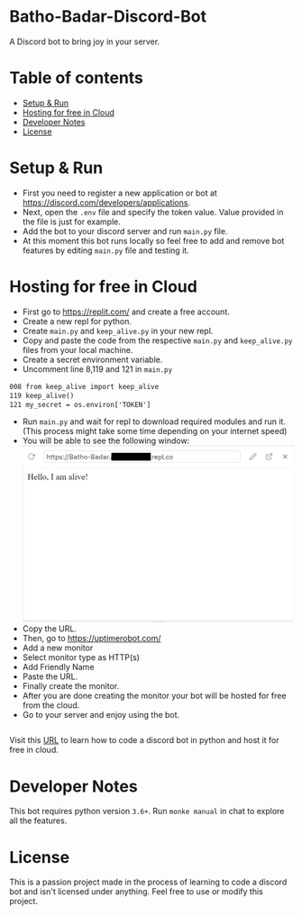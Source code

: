 # Batho-Badar-Discord-Bot
A Discord bot to bring joy in your server.

# Table of contents
* [Setup & Run](#setup-&-run)
* [Hosting for free in Cloud](#hosting-for-free-in-cloud)
* [Developer Notes](#developer-notes)
* [License](#License)

# Setup & Run
* First you need to register a new application or bot at https://discord.com/developers/applications.
* Next, open the `.env` file and specify the token value. Value provided in the file is just for example.
* Add the bot to your discord server and run `main.py` file. 
* At this moment this bot runs locally so feel free to add and remove bot features by editing `main.py` file and testing it.

# Hosting for free in Cloud
* First go to https://replit.com/ and create a free account.
* Create a new repl for python.
* Create `main.py` and `keep_alive.py` in your new repl.
* Copy and paste the code from the respective `main.py` and `keep_alive.py` files from your local machine.
* Create a secret environment variable.
* Uncomment line 8,119 and 121 in `main.py`
```
008 from keep_alive import keep_alive
119 keep_alive()
121 my_secret = os.environ['TOKEN']
```
* Run `main.py` and wait for repl to download required modules and run it.(This process might take some time depending on your internet speed)
* You will be able to see the following window:
![alt text](https://github.com/aayushshres/Batho-Badar-Discord-Bot/blob/main/Images%20for%20Readme/link_window.png?raw=true)
* Copy the URL.
* Then, go to https://uptimerobot.com/
* Add a new monitor
* Select monitor type as HTTP(s)
* Add Friendly Name
* Paste the URL.
* Finally create the monitor.
* After you are done creating the monitor your bot will be hosted for free from the cloud.
* Go to your server and enjoy using the bot.
```
```
Visit this [URL](https://youtu.be/SPTfmiYiuok) to learn how to code a discord bot in python and host it for free in cloud.


# Developer Notes
This bot requires python version `3.6+`. Run `monke manual` in chat to explore all the features.

# License
This is a passion project made in the process of learning to code a discord bot and isn't licensed under anything. Feel free to use or modify this project.
